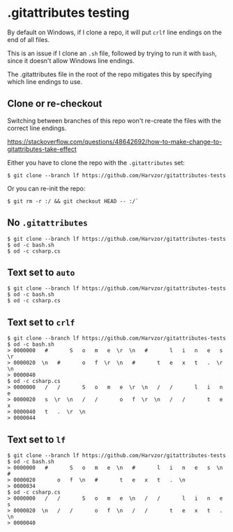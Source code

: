 # .gitattributes testing

By default on Windows, if I clone a repo, it will put `crlf` line endings on the end of all files.

This is an issue if I clone an `.sh` file, followed by trying to run it with `bash`, since it doesn't allow Windows line endings.

The .gitattributes file in the root of the repo mitigates this by specifying which line endings to use.

## Clone or re-checkout

Switching between branches of this repo won't re-create the files with the correct line endings.

https://stackoverflow.com/questions/48642692/how-to-make-change-to-gitattributes-take-effect

Either you have to clone the repo with the `.gitattributes` set:

```
$ git clone --branch lf https://github.com/Harvzor/gitattributes-tests
```

Or you can re-init the repo:

```
$ git rm -r :/ && git checkout HEAD -- :/`
```

## No `.gitattributes`

```
$ git clone --branch lf https://github.com/Harvzor/gitattributes-tests
$ od -c bash.sh
$ od -c csharp.cs
```

## Text set to `auto`

```
$ git clone --branch lf https://github.com/Harvzor/gitattributes-tests
$ od -c bash.sh
$ od -c csharp.cs
```

## Text set to `crlf`

```
$ git clone --branch lf https://github.com/Harvzor/gitattributes-tests
$ od -c bash.sh
> 0000000   #       S   o   m   e  \r  \n   #       l   i   n   e   s  \r
> 0000020  \n   #       o   f  \r  \n   #       t   e   x   t   .  \r  \n
> 0000040
$ od -c csharp.cs
> 0000000   /   /       S   o   m   e  \r  \n   /   /       l   i   n   e
> 0000020   s  \r  \n   /   /       o   f  \r  \n   /   /       t   e   x
> 0000040   t   .  \r  \n
> 0000044
```

## Text set to `lf`

```
$ git clone --branch lf https://github.com/Harvzor/gitattributes-tests
$ od -c bash.sh
> 0000000   #       S   o   m   e  \n   #       l   i   n   e   s  \n   #
> 0000020       o   f  \n   #       t   e   x   t   .  \n
> 0000034
$ od -c csharp.cs
> 0000000   /   /       S   o   m   e  \n   /   /       l   i   n   e   s
> 0000020  \n   /   /       o   f  \n   /   /       t   e   x   t   .  \n
> 0000040
```
